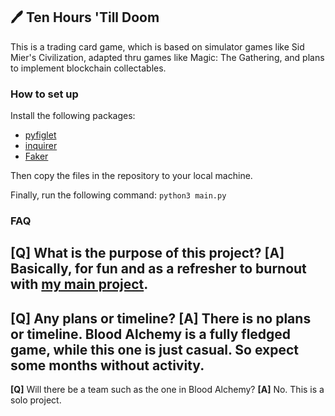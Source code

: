 ## 🖊 Ten Hours 'Till Doom
This is a trading card game, which is based on simulator games like Sid Mier's Civilization, adapted thru games like Magic: The Gathering, and plans to implement blockchain collectables.

### How to set up
Install the following packages:
- [pyfiglet](https://pypi.org/project/pyfiglet/)
- [inquirer](https://pypi.org/project/inquirer/)
- [Faker](https://pypi.org/project/Faker/)

Then copy the files in the repository to your local machine.

Finally, run the following command: `python3 main.py`

### FAQ
**[Q]** What is the purpose of this project?
**[A]** Basically, for fun and as a refresher to burnout with [my main project](https://blood-alchemy.netlify.com/).
----
**[Q]** Any plans or timeline?
**[A]** There is no plans or timeline. Blood Alchemy is a fully fledged game, while this one is just casual. So expect some months without activity.
----
**[Q]** Will there be a team such as the one in Blood Alchemy?
**[A]** No. This is a solo project.
